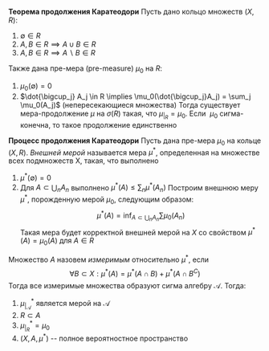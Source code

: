 **Теорема продолжения Каратеодори**
Пусть дано кольцо множеств $(X, R)$:
1. $\emptyset \in R$ 
2. $A, B \in R \implies A \cup B \in R$
3. $A, B \in R \implies A \backslash B \in R$

Также дана пре-мера  (pre-measure) $\mu_0$ на $R$:
1. $\mu_0(\emptyset) = 0$
2. $\dot{\bigcup_j} A_j \in R \implies \mu_0(\dot{\bigcup_j}A_j) = \sum_j \mu_0(A_j)$ (непересекающиеся множества)
Тогда существует мера-продолжение $\mu$ на $\sigma(R)$ такая, что $\mu_{|_R} = \mu_0$.
Если  $\mu_0$ сигма-конечна, то такое продолжение единственно


**Процесс продолжения Каратеодори**
Пусть дана пре-мера $\mu_0$ на кольце $(X, R)$.
*Внешней мерой* называется мера $\mu^*$, определенная на множестве всех подмножеств X, такая, что выполнено
1. $\mu^*(\emptyset) = 0$
2. Для $A \subset \bigcup_n A_n$ выполнено $\mu^*(A) \le \sum_n \mu^*(A_n)$
Построим внешнюю меру $\mu^*$, порожденную мерой $\mu_0$, следующим образом:
$$\mu^*(A) = \inf_{A \subset \bigcup_n A_n} \sum \mu_0(A_n)$$
Такая мера будет корректной внешней мерой на $X$ со свойством $\mu^*(A) = \mu_0(A)$ для $A \in R$

Множество $A$ назовем *измеримым* относительно $\mu^*$, если
$$\forall B \subset X: \mu^*(A) = \mu^*(A \cap B) + \mu^*(A \cap B^C)$$
Тогда все измеримые множества образуют сигма алгебру $\mathcal{A}$. Тогда:
1.  $\mu^*_{|_\mathcal{A}}$ является мерой на $\mathcal{A}$
2. $R \subset A$
3. $\mu^*_{|_{R}} = \mu_0$
4. $(X, A, \mu^*)$ -- полное вероятностное пространство